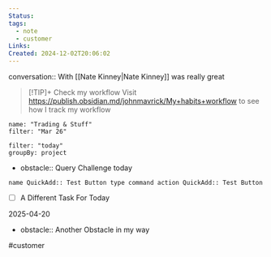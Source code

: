 ```yaml
---
Status: 
tags:
  - note
  - customer
Links: 
Created: 2024-12-02T20:06:02
---
```


conversation:: With [[Nate Kinney|Nate Kinney]] was really great

> [!TIP]+ Check my workflow
> Visit https://publish.obsidian.md/johnmavrick/My+habits+workflow to see how I track my workflow

```todoist
name: "Trading & Stuff"
filter: "Mar 26"
```

```todoist
filter: "today"
groupBy: project
```

- obstacle:: Query Challenge today

```button
name QuickAdd:: Test Button type command action QuickAdd:: Test Button
```

- [ ] A Different Task For Today 

2025-04-20

- obstacle:: Another Obstacle in my way

#customer 